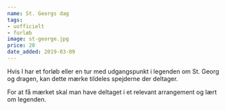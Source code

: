 ```yaml
---
name: St. Georgs dag
tags:
- uofficielt
- forløb
image: st-george.jpg
price: 20
date_added: 2019-03-09
---
```

Hvis I har et forløb eller en tur med udgangspunkt i legenden om St. Georg og dragen, kan dette mærke tildeles spejderne der deltager.

For at få mærket skal man have deltaget i et relevant arrangement og lært om legenden.
